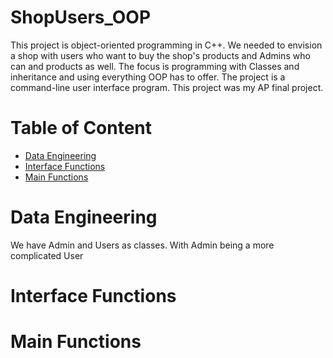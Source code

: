 # ShopUsers_OOP
This project is object-oriented programming in C++. We needed to envision a shop with users who want to buy the shop's products and Admins who can and products as well. The focus is programming with Classes and inheritance and using everything OOP has to offer. The project is a command-line user interface program. This project was my AP final project. 

# Table of Content
- [Data Engineering](https://github.com/KimiyaVahidMotlagh/ShopUsers_OOP/tree/main#data-engineering)
- [Interface Functions](https://github.com/KimiyaVahidMotlagh/ShopUsers_OOP/blob/main/README.md#interface-functions)
- [Main Functions](https://github.com/KimiyaVahidMotlagh/ShopUsers_OOP/blob/main/README.md#main-functions)

# Data Engineering
We have Admin and Users as classes. With Admin being a more complicated User

# Interface Functions

# Main Functions

